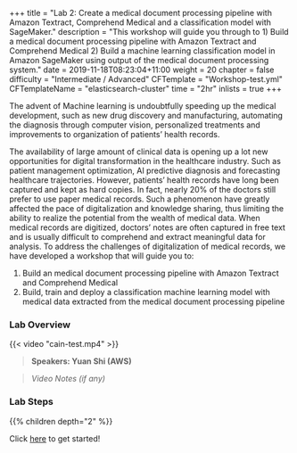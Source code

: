 +++
title = "Lab 2: Create a medical document processing pipeline with Amazon Textract, Comprehend Medical and a classification model with SageMaker."
description = "This workshop will guide you through to 1) Build a medical document processing pipeline with Amazon Textract and Comprehend Medical 2) Build a machine learning classification model in Amazon SageMaker using output of the medical document processing system."
date = 2019-11-18T08:23:04+11:00
weight = 20
chapter = false
difficulty = "Intermediate / Advanced"
CFTemplate = "Workshop-test.yml"
CFTemplateName = "elasticsearch-cluster"
time = "2hr"
inlists = true
+++

The advent of Machine learning is undoubtfully speeding up the medical development, such as new drug discovery and manufacturing, automating the diagnosis through computer vision, personalized treatments and improvements to organization of patients’ health records.

The availability of large amount of clinical data is opening up a lot new opportunities for digital transformation in the healthcare industry. Such as patient management optimization, AI predictive diagnosis and forecasting healthcare trajectories. However, patients’ health records have long been captured and kept as hard copies. In fact, nearly 20% of the doctors still prefer to use paper medical records. Such a phenomenon have greatly affected the pace of digitalization and knowledge sharing, thus limiting the ability to realize the potential from the wealth of medical data. When medical records are digitized, doctors’ notes are often captured in free text and is usually difficult to comprehend and extract meaningful data for analysis.  To address the challenges of digitalization of medical records, we have developed a workshop that will guide you to: 

1) Build an medical document processing pipeline with Amazon Textract and Comprehend Medical 
2) Build, train and deploy a classification machine learning model with medical data extracted from the medical document processing pipeline


### Lab Overview

{{< video "cain-test.mp4" >}}

>  **Speakers: Yuan Shi (AWS)** 

>  *Video Notes (if any)*


### Lab Steps
{{% children depth="2" %}}


Click [here](./scenario/) to get started!
